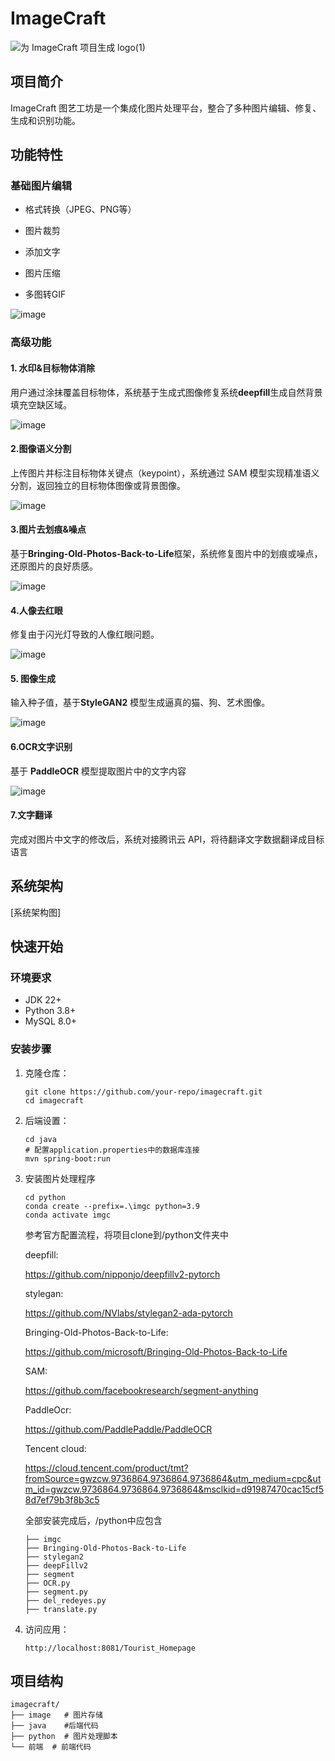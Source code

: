 # ImageCraft
![为 ImageCraft 项目生成 logo(1)](https://github.com/user-attachments/assets/da49e909-a8dd-4260-a862-23f45498d80c)


## 项目简介

ImageCraft 图艺工坊是一个集成化图片处理平台，整合了多种图片编辑、修复、生成和识别功能。

## 功能特性

### 基础图片编辑

- 格式转换（JPEG、PNG等）

- 图片裁剪

- 添加文字

- 图片压缩

- 多图转GIF

![image](https://github.com/user-attachments/assets/347cd226-5e36-4b2c-96ea-94bf625c03a2)

### 高级功能

#### 1. 水印&目标物体消除

用户通过涂抹覆盖目标物体，系统基于生成式图像修复系统**deepfill**生成自然背景填充空缺区域。

![image](https://github.com/user-attachments/assets/770b755f-2bbf-4097-b55c-b619c119b1db)


#### 2.图像语义分割

上传图片并标注目标物体关键点（keypoint），系统通过 SAM 模型实现精准语义分割，返回独立的目标物体图像或背景图像。

![image](https://github.com/user-attachments/assets/6a72da6d-d38e-4237-9f15-d1ae126908d8)


#### 3.图片去划痕&噪点

基于**Bringing-Old-Photos-Back-to-Life**框架，系统修复图片中的划痕或噪点，还原图片的良好质感。

![image](https://github.com/user-attachments/assets/4b788e05-5646-4fe8-a35b-b2463623a627)


#### 4.人像去红眼

修复由于闪光灯导致的人像红眼问题。

![image](https://github.com/user-attachments/assets/2a8d9964-c729-410f-a819-05438022aa10)


#### 5. 图像生成

输入种子值，基于**StyleGAN2** 模型生成逼真的猫、狗、艺术图像。

![image](https://github.com/user-attachments/assets/250d70f3-ac14-4973-82fc-6bd32f5bba47)


#### 6.OCR文字识别

基于 **PaddleOCR** 模型提取图片中的文字内容

![image](https://github.com/user-attachments/assets/99f6cb25-d311-405b-aa80-96356104dd13)


#### 7.文字翻译

完成对图片中文字的修改后，系统对接腾讯云 API，将待翻译文字数据翻译成目标语言

## 系统架构

[系统架构图]

## 快速开始

### 环境要求

- JDK 22+
- Python 3.8+
- MySQL 8.0+

### 安装步骤

1. 克隆仓库：

   ```
   git clone https://github.com/your-repo/imagecraft.git
   cd imagecraft
   ```

2. 后端设置：

   ```
   cd java
   # 配置application.properties中的数据库连接
   mvn spring-boot:run
   ```

3. 安装图片处理程序

   ```
   cd python
   conda create --prefix=.\imgc python=3.9
   conda activate imgc
   ```

   参考官方配置流程，将项目clone到/python文件夹中

   deepfill:

   https://github.com/nipponjo/deepfillv2-pytorch

   stylegan:

   https://github.com/NVlabs/stylegan2-ada-pytorch

   Bringing-Old-Photos-Back-to-Life:

   https://github.com/microsoft/Bringing-Old-Photos-Back-to-Life

   SAM:

   https://github.com/facebookresearch/segment-anything

   PaddleOcr:

   https://github.com/PaddlePaddle/PaddleOCR

   Tencent cloud:

   https://cloud.tencent.com/product/tmt?fromSource=gwzcw.9736864.9736864.9736864&utm_medium=cpc&utm_id=gwzcw.9736864.9736864.9736864&msclkid=d91987470cac15cf58d7ef79b3f8b3c5

   全部安装完成后，/python中应包含

   ```
   ├── imgc
   ├── Bringing-Old-Photos-Back-to-Life
   ├── stylegan2
   ├── deepFillv2
   ├── segment
   ├── OCR.py
   ├── segment.py
   ├── del_redeyes.py
   ├── translate.py
   ```

4. 访问应用：

   ```
   http://localhost:8081/Tourist_Homepage
   ```

## 项目结构

```
imagecraft/
├── image	# 图片存储
├── java	#后端代码
├── python	# 图片处理脚本
└── 前端	# 前端代码
```

